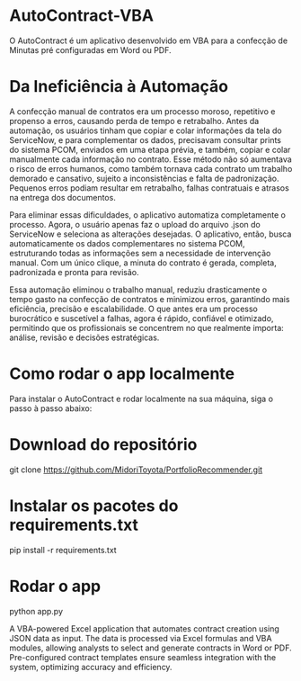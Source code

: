 # AutoContract-VBA
O AutoContract é um aplicativo desenvolvido em VBA para a confecção de Minutas pré configuradas em Word ou PDF.

# Da Ineficiência à Automação
A confecção manual de contratos era um processo moroso, repetitivo e propenso a erros, causando perda de tempo e retrabalho. Antes da automação, os usuários tinham que copiar e colar informações da tela do ServiceNow, e para complementar os dados, precisavam consultar prints do sistema PCOM, enviados em uma etapa prévia, e também, copiar e colar manualmente cada informação no contrato. Esse método não só aumentava o risco de erros humanos, como também tornava cada contrato um trabalho demorado e cansativo, sujeito a inconsistências e falta de padronização. Pequenos erros podiam resultar em retrabalho, falhas contratuais e atrasos na entrega dos documentos.

Para eliminar essas dificuldades, o aplicativo automatiza completamente o processo. Agora, o usuário apenas faz o upload do arquivo .json do ServiceNow e seleciona as alterações desejadas. O aplicativo, então, busca automaticamente os dados complementares no sistema PCOM, estruturando todas as informações sem a necessidade de intervenção manual. Com um único clique, a minuta do contrato é gerada, completa, padronizada e pronta para revisão.

Essa automação eliminou o trabalho manual, reduziu drasticamente o tempo gasto na confecção de contratos e minimizou erros, garantindo mais eficiência, precisão e escalabilidade. O que antes era um processo burocrático e suscetível a falhas, agora é rápido, confiável e otimizado, permitindo que os profissionais se concentrem no que realmente importa: análise, revisão e decisões estratégicas.

# Como rodar o app localmente

Para instalar o AutoContract e rodar localmente na sua máquina, siga o passo à passo abaixo:

# Download do repositório
git clone https://github.com/MidoriToyota/PortfolioRecommender.git

# Instalar os pacotes do requirements.txt
pip install -r requirements.txt

# Rodar o app
python app.py

A VBA-powered Excel application that automates contract creation using JSON data as input. The data is processed via Excel formulas and VBA modules, allowing analysts to select and generate contracts in Word or PDF. Pre-configured contract templates ensure seamless integration with the system, optimizing accuracy and efficiency.
